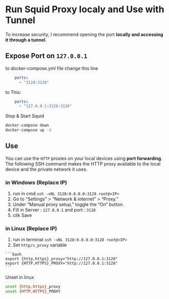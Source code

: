 # Run Squid Proxy localy and Use with Tunnel

To increase security, I recommend opening the port **locally and accessing it through a tunnel**.



## Expose Port on `127.0.0.1`

to docker-compose.yml file change this line

```yml
    ports:
      - "3128:3128"
```

to This:

```yml
    ports:
      - "127.0.0.1:3128:3128"
```

Stop & Start Squid
```bash
docker-compose down
docker-compose up -d
```


## Use 
You can use the `HTTP` proxies on your local devices using **port forwarding**. The following SSH command makes the HTTP proxy available to the local device and the private network it uses.




### in Windows (Replace IP)
  1. run in cmd `ssh -vNL 3128:0.0.0.0:3128 root@<IP>`
  2. Go to “Settings” > “Network & internet” > “Proxy.”
  3. Under “Manual proxy setup,” toggle the “On” button.
  4. Fill in Server : `127.0.0.1` and port : `3128`
  5. clik Save
  
### in Linux (Replace IP)

  1. run in terminal `ssh -vNL 3128:0.0.0.0:3128 root@<IP>`
  2.  Set `http/s_proxy` variable
   
    ```bash
    export {http,https}_proxy="http://127.0.0.1:3128"
    export {HTTP,HTTPS}_PROXY="http://127.0.0.1:3128"
    ```



Unset in linux 

```bash
unset {http,https}_proxy
unset {HTTP,HTTPS}_PROXY
```
